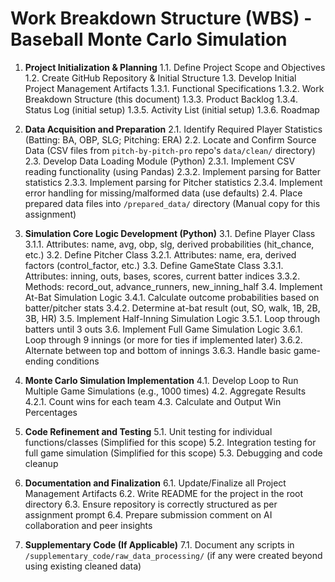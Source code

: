 # Work Breakdown Structure (WBS) - Baseball Monte Carlo Simulation

1.  **Project Initialization & Planning**
    1.1. Define Project Scope and Objectives
    1.2. Create GitHub Repository & Initial Structure
    1.3. Develop Initial Project Management Artifacts
        1.3.1. Functional Specifications
        1.3.2. Work Breakdown Structure (this document)
        1.3.3. Product Backlog
        1.3.4. Status Log (initial setup)
        1.3.5. Activity List (initial setup)
        1.3.6. Roadmap

2.  **Data Acquisition and Preparation**
    2.1. Identify Required Player Statistics (Batting: BA, OBP, SLG; Pitching: ERA)
    2.2. Locate and Confirm Source Data (CSV files from `pitch-by-pitch-pro` repo's `data/clean/` directory)
    2.3. Develop Data Loading Module (Python)
        2.3.1. Implement CSV reading functionality (using Pandas)
        2.3.2. Implement parsing for Batter statistics
        2.3.3. Implement parsing for Pitcher statistics
        2.3.4. Implement error handling for missing/malformed data (use defaults)
    2.4. Place prepared data files into `/prepared_data/` directory (Manual copy for this assignment)

3.  **Simulation Core Logic Development (Python)**
    3.1. Define Player Class
        3.1.1. Attributes: name, avg, obp, slg, derived probabilities (hit_chance, etc.)
    3.2. Define Pitcher Class
        3.2.1. Attributes: name, era, derived factors (control_factor, etc.)
    3.3. Define GameState Class
        3.3.1. Attributes: inning, outs, bases, scores, current batter indices
        3.3.2. Methods: record_out, advance_runners, new_inning_half
    3.4. Implement At-Bat Simulation Logic
        3.4.1. Calculate outcome probabilities based on batter/pitcher stats
        3.4.2. Determine at-bat result (out, SO, walk, 1B, 2B, 3B, HR)
    3.5. Implement Half-Inning Simulation Logic
        3.5.1. Loop through batters until 3 outs
    3.6. Implement Full Game Simulation Logic
        3.6.1. Loop through 9 innings (or more for ties if implemented later)
        3.6.2. Alternate between top and bottom of innings
        3.6.3. Handle basic game-ending conditions

4.  **Monte Carlo Simulation Implementation**
    4.1. Develop Loop to Run Multiple Game Simulations (e.g., 1000 times)
    4.2. Aggregate Results
        4.2.1. Count wins for each team
    4.3. Calculate and Output Win Percentages

5.  **Code Refinement and Testing**
    5.1. Unit testing for individual functions/classes (Simplified for this scope)
    5.2. Integration testing for full game simulation (Simplified for this scope)
    5.3. Debugging and code cleanup

6.  **Documentation and Finalization**
    6.1. Update/Finalize all Project Management Artifacts
    6.2. Write README for the project in the root directory
    6.3. Ensure repository is correctly structured as per assignment prompt
    6.4. Prepare submission comment on AI collaboration and peer insights

7.  **Supplementary Code (If Applicable)**
    7.1. Document any scripts in `/supplementary_code/raw_data_processing/` (if any were created beyond using existing cleaned data)